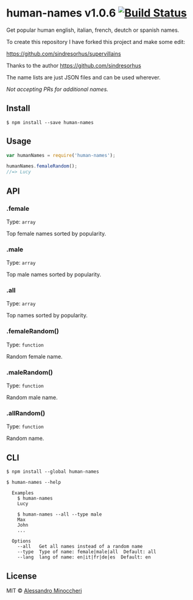 # human-names v1.0.6 [![Build Status](https://travis-ci.org/AlessandroMinoccheri/human-names.svg?branch=master)](https://travis-ci.org/AlessandroMinoccheri/human-names)

Get popular human english, italian, french, deutch or spanish names.

To create this repository I have forked this project and make some edit:

https://github.com/sindresorhus/supervillains

Thanks to the author https://github.com/sindresorhus

The name lists are just JSON files and can be used wherever.

*Not accepting PRs for additional names.*


## Install

```
$ npm install --save human-names
```


## Usage

```js
var humanNames = require('human-names');

humanNames.femaleRandom();
//=> Lucy
```


## API

### .female

Type: `array`

Top female names sorted by popularity.

### .male

Type: `array`

Top male names sorted by popularity.

### .all

Type: `array`

Top names sorted by popularity.

### .femaleRandom()

Type: `function`

Random female name.

### .maleRandom()

Type: `function`

Random male name.

### .allRandom()

Type: `function`

Random name.


## CLI

```
$ npm install --global human-names
```

```
$ human-names --help

  Examples
    $ human-names
    Lucy

    $ human-names --all --type male
    Max
    John
    ...

  Options
    --all   Get all names instead of a random name
    --type  Type of name: female|male|all  Default: all
    --lang  lang of name: en|it|fr|de|es  Default: en
```

## License

MIT © [Alessandro Minoccheri](http://alessandrominoccheri.com)
